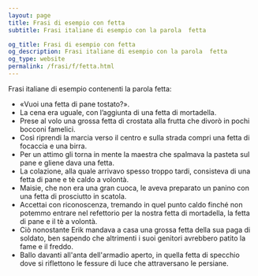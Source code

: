 ```yaml
---
layout: page
title: Frasi di esempio con fetta 
subtitle: Frasi italiane di esempio con la parola  fetta

og_title: Frasi di esempio con fetta 
og_description: Frasi italiane di esempio con la parola  fetta
og_type: website
permalink: /frasi/f/fetta.html
---
```


Frasi italiane di esempio contenenti la parola fetta:


- «Vuoi una fetta di pane tostato?».
- La cena era uguale, con l’aggiunta di una fetta di mortadella.
- Prese al volo una grossa fetta di crostata alla frutta che divorò in pochi bocconi famelici.
- Così riprendi la marcia verso il centro e sulla strada compri una fetta di focaccia e una birra.
- Per un attimo gli torna in mente la maestra che spalmava la pasteta sul pane e gliene dava una fetta.
- La colazione, alla quale arrivavo spesso troppo tardi, consisteva di una fetta di pane e tè caldo a volontà.
- Maisie, che non era una gran cuoca, le aveva preparato un panino con una fetta di prosciutto in scatola.
- Accettai con riconoscenza, tremando in quel punto caldo finché non potemmo entrare nel refettorio per la nostra fetta di mortadella, la fetta di pane e il tè a volontà.
- Ciò nonostante Erik mandava a casa una grossa fetta della sua paga di soldato, ben sapendo che altrimenti i suoi genitori avrebbero patito la fame e il freddo.
- Ballo davanti all'anta dell'armadio aperto, in quella fetta di specchio dove si riflettono le fessure di luce che attraversano le persiane.
